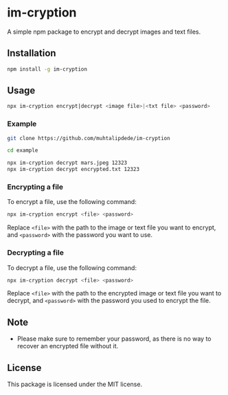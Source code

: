 # im-cryption

A simple npm package to encrypt and decrypt images and text files.

## Installation

```bash
npm install -g im-cryption
```

## Usage

```bash
npx im-cryption encrypt|decrypt <image file>|<txt file> <password>
```

### Example

```bash
git clone https://github.com/muhtalipdede/im-cryption

cd example

npx im-cryption decrypt mars.jpeg 12323
npx im-cryption decrypt encrypted.txt 12323
```

### Encrypting a file

To encrypt a file, use the following command:

```bash
npx im-cryption encrypt <file> <password>
```

Replace `<file>` with the path to the image or text file you want to encrypt, and `<password>` with the password you want to use.

### Decrypting a file

To decrypt a file, use the following command:

```bash
npx im-cryption decrypt <file> <password>
```

Replace `<file>` with the path to the encrypted image or text file you want to decrypt, and `<password>` with the password you used to encrypt the file.

## Note

- Please make sure to remember your password, as there is no way to recover an encrypted file without it.

## License

This package is licensed under the MIT license.
